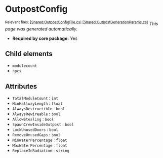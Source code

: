 # OutpostConfig
<sup>Relevant files: [[Shared:OutpostConfigFile.cs]](https://github.com/Regalis11/Barotrauma/blob/master/Barotrauma/BarotraumaShared/SharedSource/ContentManagement/ContentFile/OutpostConfigFile.cs) [[Shared:OutpostGenerationParams.cs]](https://github.com/Regalis11/Barotrauma/blob/master/Barotrauma/BarotraumaShared/SharedSource/Map/Outposts/OutpostGenerationParams.cs)</sup>
*This page was generated automatically.*

- **Required by core package:** Yes



## Child elements
- `modulecount`
- `npcs`


## Attributes
- `TotalModuleCount` : `int`
- `MinHallwayLength` : `float`
- `AlwaysDestructible` : `bool`
- `AlwaysRewireable` : `bool`
- `AllowStealing` : `bool`
- `SpawnCrewInsideOutpost` : `bool`
- `LockUnusedDoors` : `bool`
- `RemoveUnusedGaps` : `bool`
- `MinWaterPercentage` : `float`
- `MaxWaterPercentage` : `float`
- `ReplaceInRadiation` : `string`


